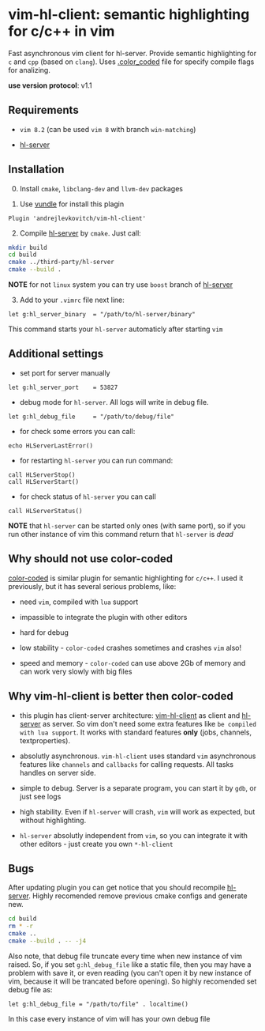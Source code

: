 # vim-hl-client: semantic highlighting for c/c++ in vim

Fast asynchronous vim client for hl-server.
Provide semantic highlighting for `c` and `cpp` (based on `clang`).
Uses [.color_coded](https://github.com/rdnetto/YCM-Generator) file for specify
compile flags for analizing.

__use version protocol__: v1.1


## Requirements

- `vim 8.2` (can be used `vim 8` with branch `win-matching`)

- [hl-server](https://github.com/andrejlevkovitch/hl-server)


## Installation

0. Install `cmake`, `libclang-dev` and `llvm-dev` packages

1. Use [vundle](https://github.com/VundleVim/Vundle.vim) for install this plagin

```vim
Plugin 'andrejlevkovitch/vim-hl-client'
```

2. Compile [hl-server](third-party/hl-server) by `cmake`. Just call:

```sh
mkdir build
cd build
cmake ../third-party/hl-server
cmake --build .
```

__NOTE__ for not `linux` system you can try use `boost` branch of [hl-server](third-party/hl-server)

3. Add to your `.vimrc` file next line:

```vim
let g:hl_server_binary  = "/path/to/hl-server/binary"
```

This command starts your `hl-server` automaticly after starting `vim`


## Additional settings

- set port for server manually
```vim
let g:hl_server_port    = 53827
```

- debug mode for `hl-server`. All logs will write in debug file.
```vim
let g:hl_debug_file     = "/path/to/debug/file"
```


- for check some errors you can call:
```vim
echo HLServerLastError()
```

- for restarting `hl-server` you can run command:
```vim
call HLServerStop()
call HLServerStart()
```

- for check status of `hl-server` you can call

```vim
call HLServerStatus()
```

__NOTE__ that `hl-server` can be started only ones (with same port), so if you
run other instance of vim this command return that `hl-server` is _dead_


## Why should not use color-coded

[color-coded](https://github.com/jeaye/color_coded) is similar plugin for
semantic highlighting for `c/c++`.  I used it previously, but it has several
serious problems, like:

- need `vim`, compiled with `lua` support

- impassible to integrate the plugin with other editors

- hard for debug

- low stability - `color-coded` crashes sometimes and crashes `vim` also!

- speed and memory - `color-coded` can use above 2Gb of memory and can work very
slowly with big files


## Why vim-hl-client is better then color-coded

- this plugin has client-server architecture: [vim-hl-client](https://github.com/andrejlevkovitch/vim-hl-client)
as client and [hl-server](https://github.com/andrejlevkovitch/hl-server) as
server. So vim don't need some extra features like `be compiled with lua support`.
It works with standard features __only__ (jobs, channels, textproperties).

- absolutly asynchronous. `vim-hl-client` uses standard `vim` asynchronous
features like `channels` and `callbacks` for calling requests. All tasks handles
on server side.

- simple to debug. Server is a separate program, you can start it by `gdb`, or
just see logs

- high stability. Even if `hl-server` will crash, `vim` will work as expected,
but without highlighting.

- `hl-server` absolutly independent from `vim`, so you can integrate it with
other editors - just create you own `*-hl-client`


## Bugs

After updating plugin you can get notice that you should recompile [hl-server](http://github.com/andrejlevkovitch/hl-server).
Highly recomended remove previous cmake configs and generate new.

```bash
cd build
rm * -r
cmake ..
cmake --build . -- -j4
```


Also note, that debug file truncate every time when new instance of vim raised.
So, if you set `g:hl_debug_file` like a static file, then you may have a problem
with save it, or even reading (you can't open it by new instance of vim, because
it will be trancated before opening). So highly recomended set debug file as:

```vim
let g:hl_debug_file = "/path/to/file" . localtime()
```

In this case every instance of vim will has your own debug file
